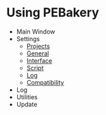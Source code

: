 # Using PEBakery

* Main Window
* Settings
    * [Projects](./Settings-Projects.md)
    * [General](./Settings-General.md)
    * [Interface](./Settings-Interface.md)
    * [Script](./Settings-Script.md)
    * [Log](./Settings-Log.md)
    * [Compatibility](./Settings-Compatibility.md)
* Log
* Utilities	
* Update